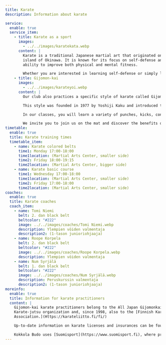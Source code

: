 ```yaml
---
title: Karate
description: Information about karate

service:
  enable: true
  service_item:
    - title: Karate as a sport
      images:
        - ../../images/karatekata.webp
      content: |
        Karate is a traditional Japanese martial art that originated on the
        island of Okinawa. It is known for its focus on self-defense and its
        ability to improve both physical and mental fitness. 

        Whether you are interested in learning self-defense or simply looking for a comprehensive form of exercise, karate has something to offer for everyone.
    - title: Gijomon-kai
      images:
        - ../../images/karateyoi.webp
      content: |
        Our club also practices a specific style of karate called Gijomon-kai. 

        This style was founded in 1977 by Yoshiji Kaku and introduced to Finland by Kim Isaksson in 1994. The name Gijomon means "duty first" or "destiny is to act towards one's duty" in English. 

        In our classes, you will learn a variety of punches, kicks, controls, throws, and falls, as well as how to apply them in self-defense situations.

        We invite you to join us on the mat and discover the benefits of practicing karate and Gijomon-kai for yourself.
timetable:
  enable: true
  title: Karate training times
  timetable_item:
    - name: Karate colored belts
      time1: Monday 17:00-18:00
      time1location: (Martial Arts Center, smaller side)
      time2: Friday 18:00-19:15
      time2location: (Martial Arts Center, bigger side)
    - name: Karate basic course
      time1: Wednesday 17:00-18:00
      time1location: (Martial Arts Center, smaller side)
      time2: Friday 17:00-18:00
      time2location: (Martial Arts Center, smaller side)
coaches:
  enable: true
  title: Karate coaches
  coach_item:
    - name: Tomi Niemi
      belt: 2. dan black belt
      beltcolor: "#222"
      image: ../../images/coaches/Tomi Niemi.webp
      description: Ylempien vöiden valmentaja
      description2: (1-tason junioriohjaaja)
    - name: Roope Korpela
      belt: 2. dan black belt
      beltcolor: "#222"
      image: ../../images/coaches/Roope Korpela.webp
      description: Ylempien vöiden valmentaja
    - name: Num Syrjälä
      belt: 1. dan black belt
      beltcolor: "#222"
      image: ../../images/coaches/Num Syrjälä.webp
      description: Peruskurssin valmentaja
      description2: (1-tason junioriohjaaja)
moreinfo:
  enable: true
  title: Information for karate practitioners
  content: |
    Gijomon-kai karate practitioners belong to the All Japan Gijomonkai
    Karate-jutsu organization and, since 1998, also to the [Finnish Karate
    Association.](Https://karateliitto.fi/fi/) 

    Up-to-date information on karate licenses and insurances can be found on the Finnish Karate Association's website under [licenses and insurances](https://karateliitto.fi/fi/lisenssit-ja-vakuutukset/) 

    Kokkola Budo uses [Suomisport](https://www.suomisport.fi), where practitioners can buy licenses and insurance.
---
```

